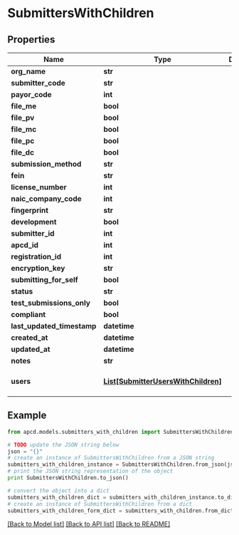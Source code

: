 # SubmittersWithChildren


## Properties

Name | Type | Description | Notes
------------ | ------------- | ------------- | -------------
**org_name** | **str** |  | [optional] 
**submitter_code** | **str** |  | [optional] 
**payor_code** | **int** |  | [optional] 
**file_me** | **bool** |  | [optional] 
**file_pv** | **bool** |  | [optional] 
**file_mc** | **bool** |  | [optional] 
**file_pc** | **bool** |  | [optional] 
**file_dc** | **bool** |  | [optional] 
**submission_method** | **str** |  | [optional] 
**fein** | **str** |  | [optional] 
**license_number** | **int** |  | [optional] 
**naic_company_code** | **int** |  | [optional] 
**fingerprint** | **str** |  | [optional] 
**development** | **bool** |  | [optional] 
**submitter_id** | **int** |  | 
**apcd_id** | **int** |  | 
**registration_id** | **int** |  | 
**encryption_key** | **str** |  | [optional] 
**submitting_for_self** | **bool** |  | [optional] 
**status** | **str** |  | [optional] 
**test_submissions_only** | **bool** |  | [optional] 
**compliant** | **bool** |  | [optional] 
**last_updated_timestamp** | **datetime** |  | [optional] 
**created_at** | **datetime** |  | [optional] 
**updated_at** | **datetime** |  | [optional] 
**notes** | **str** |  | [optional] 
**users** | [**List[SubmitterUsersWithChildren]**](SubmitterUsersWithChildren.md) |  | [optional] [default to []]

## Example

```python
from apcd.models.submitters_with_children import SubmittersWithChildren

# TODO update the JSON string below
json = "{}"
# create an instance of SubmittersWithChildren from a JSON string
submitters_with_children_instance = SubmittersWithChildren.from_json(json)
# print the JSON string representation of the object
print SubmittersWithChildren.to_json()

# convert the object into a dict
submitters_with_children_dict = submitters_with_children_instance.to_dict()
# create an instance of SubmittersWithChildren from a dict
submitters_with_children_form_dict = submitters_with_children.from_dict(submitters_with_children_dict)
```
[[Back to Model list]](../README.md#documentation-for-models) [[Back to API list]](../README.md#documentation-for-api-endpoints) [[Back to README]](../README.md)



